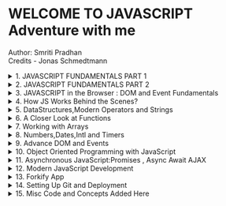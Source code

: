 # WELCOME TO JAVASCRIPT Adventure with me

Author: Smriti Pradhan<br>
Credits - Jonas Schmedtmann

<details close>
<summary>1. JAVASCRIPT FUNDAMENTALS PART 1</summary>
<br>
1.
</details>
<details close>
<summary>2. JAVASCRIPT FUNDAMENTALS PART 2</summary>
<br>
1.

</details>
<details close>
<summary>3. JAVASCRIPT in the Browser : DOM and Event Fundamentals</summary>
<br>
1.
</details>
<details close>
<summary>4. How JS Works Behind the Scenes?</summary>
<br>
1.
</details>
<details close>
<summary>5. DataStructures,Modern Operators and Strings</summary>
<br>
1.
</details>
<details close>
<summary>6. A Closer Look at Functions</summary>
<br>
1.
</details>
<details close>
<summary>7. Working with Arrays</summary>
<br>
1.
</details>
<details close>
<summary>8. Numbers,Dates,Intl and Timers</summary>
<br>
1.
</details>
<details close>
<summary>9. Advance DOM and Events</summary>
<br>
1.
</details>
<details close>
<summary>10. Object Oriented Programming with JavaScript</summary>
<br>
1.
</details>
<details close>
<summary>11. Asynchronous JavaScript:Promises , Async Await AJAX</summary>
<br>
1.
</details>
<details close>
<summary>12. Modern JavaScript Development</summary>
<br>
1.
</details>
<details close>
<summary>13. Forkify App</summary>
<br>
1.
</details>
<details close>
<summary>14. Setting Up Git and Deployment</summary>
<br>
1.
</details>
<details close>
<summary>15. Misc Code and Concepts Added Here</summary>
<br>
1.
</details>
